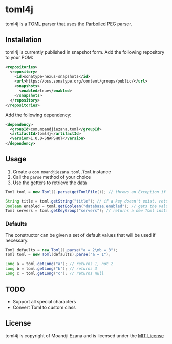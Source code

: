# toml4j

toml4j is a [TOML](https://github.com/mojombo/toml) parser that uses the [Parboiled](http://www.parboiled.org) PEG parser.

## Installation

toml4j is currently published in snapshot form. Add the following repository to your POM:

````xml
<repositories>
  <repository>
    <id>sonatype-nexus-snapshots</id>
    <url>https://oss.sonatype.org/content/groups/public/</url>
    <snapshots>
      <enabled>true</enabled>
    </snapshots>
  </repository>
</repositories>
````

Add the following dependency:

````xml
<dependency>
  <groupId>com.moandjiezana.toml</groupId>
  <artifactId>toml4j</artifactId>
  <version>1.0.0-SNAPSHOT</version>
</dependency>
````

## Usage

1. Create a `com.moandjiezana.toml.Toml` instance
1. Call the `parse` method of your choice
1. Use the getters to retrieve the data

````java
Toml toml = new Toml().parse(getTomlFile()); // throws an Exception if the TOML is incorrect

String title = toml.getString("title"); // if a key doesn't exist, returns null
Boolean enabled = toml.getBoolean("database.enabled"); // gets the value of enabled from the database key group
Toml servers = toml.getKeyGroup("servers"); // returns a new Toml instance containing only the key group's values
````

### Defaults

The constructor can be given a set of default values that will be used if necessary.

````java
Toml defaults = new Toml().parse("a = 2\nb = 3");
Toml toml = new Toml(defaults).parse("a = 1");

Long a = toml.getLong("a"); // returns 1, not 2
Long b = toml.getLong("b"); // returns 3
Long c = toml.getLong("c"); // returns null
````

## TODO

* Support all special characters
* Convert Toml to custom class

## License

toml4j is copyright of Moandji Ezana and is licensed under the [MIT License](http://www.opensource.org/licenses/mit-license.php)

